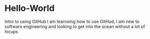 # Hello-World
Intro to using GitHub
I am learnoing how to use GitHud, I am new to software engineering and looking to get into the scean without a lot of hicups
